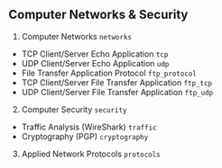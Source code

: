 ## Computer Networks & Security

1. Computer Networks `networks`
* TCP Client/Server Echo Application `tcp`
* UDP Client/Server Echo Application `udp`
* File Transfer Application Protocol `ftp_protocol`
* TCP Client/Server File Transfer Application `ftp_tcp`
* UDP Client/Server File Transfer Application `ftp_udp`
2. Computer Security `security`
* Traffic Analysis (WireShark) `traffic`
* Cryptography (PGP) `cryptography`
3. Applied Network Protocols `protocols`
